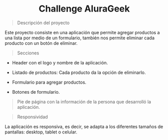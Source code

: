 <h1 align="center"> Challenge AluraGeek </h1>

> Descripción del proyecto

Este proyecto consiste en una aplicación que permite agregar productos a una lista por medio de un formulario, también nos permite eliminar cada producto con un botón de eliminar.


> Secciones

- Header con el logo y nombre de la aplicación.

- Listado de productos: Cada producto da la opción de eliminarlo.

- Formulario para agregar productos.

- Botones de formulario.

> Pie de página con la información de la persona que desarrolló la aplicación.

>Responsividad

La aplicación es responsiva, es decir, se adapta a los diferentes tamaños de pantallas: desktop, tablet o celular.
